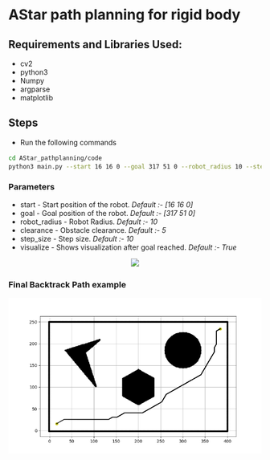 
# AStar path planning for rigid body
## Requirements and Libraries Used:
- cv2
- python3
- Numpy
- argparse
- matplotlib

## Steps
- Run the following commands
``` bash
cd AStar_pathplanning/code
python3 main.py --start 16 16 0 --goal 317 51 0 --robot_radius 10 --step_size 10
```
### Parameters
- start -  Start position of the robot. *Default :- [16 16 0]*
- goal - Goal position of the robot. *Default :- [317 51 0]*
- robot_radius - Robot Radius. *Default :- 10*
- clearance - Obstacle clearance. *Default :- 5*
- step_size - Step size. *Default :- 10*
- visualize - Shows visualization after goal reached. *Default :- True* 

<p align="center">
<img src="result/example_explr.gif"/>
</p>

### Final Backtrack Path example
<p align="center">
<img src="result/final_path.png"/>
</p>

